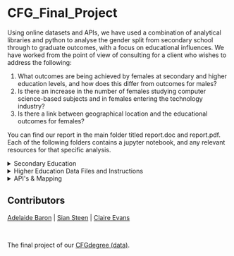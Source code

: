 # CFG_Final_Project

Using online datasets and APIs, we have used a combination of analytical libraries and python to analyse the gender split from secondary school through to graduate outcomes, with a focus on educational influences. We have worked from the point of view of consulting for a client who wishes to address the following: 
1. What outcomes are being achieved by females at secondary and higher education levels, and how does this differ from outcomes for males? 
2. Is there an increase in the number of females studying computer science-based subjects and in females entering the technology industry? 
3. Is there a link between geographical location and the educational outcomes for females? 

You can find our report in the main folder titled report.doc and report.pdf. Each of the following folders contains a jupyter notebook, and any relevant resources for that specific analysis. 

<details>
<summary>Secondary Education</summary>

_By Claire Evans_ 

KS5 national destination datasets were taken from information provided by the Department for Education on the gov.uk education pages. https://explore-education-statistics.service.gov.uk.
The notebook contains the processes used for data cleaning and manipulation.


A Brief explanation of the datasets used: 

 | HE Enrolment Jupyter Notebooks   | About |
| ----------- | ----------- |
|DESTINATIONBYGENDER.csv | Headline data exported from SQL for academic year 2019/20|
| DESTINATIONGENDER2|Headline data direct from gov.uk for academic year 2017/18 |
|GENDER.sql|SQL table used to extract DESTINATIONBYGENDER.csv|
|KS5_Leavers.ipynb|Jupyter notebook used for data manipulation|
|Ks5Leaver|National destination dataset from gov.uk, filtered to show females only and with non-essential columns removed. Shows academic years 2010/11 to 2019/20. Not used in final project.  |
|National level destinations dat-Table 1.csv| National destination dataset from gov.uk. Shows academic years 2010/11 to 2019/20. Unfiltered raw data. Not used in final project.|


</details>

<details>
<summary>Higher Education Data Files and Instructions </summary>

_By Sian Steen_
  
  The Higher Education data used in the analysis for this project is from the Higher Education Statistics Agency (HESA) website [Data and analysis | HESA](https://www.hesa.ac.uk/data-and-analysis). Data from the Students and Graduates open data sets have been used. Each notebook references the tables download for analysis.
Each notebook details the process undertaken for data cleaning and analysis.


  | HE Enrolment Jupyter Notebooks   | Data Files |
| ----------- | ----------- |
|HE student enrolments by subject of study.ipynb| HE student enrolments by HE provider 2014-5 FT.xlsx |
|HE Student Enrolment by Provider - Percentage of Female Students.ipynb|HE student enrolments by HE provider 2015-6 FT.xlsx|
|HE Student Enrolment by Provider - top and bottom 10 female students.ipynb|HE student enrolments by HE provider 2016-7 FT.xlsx|
|Total First Year Student Enrolments 2011-2021.ipynb|HE student enrolments by HE provider 2017-8 FT.xlsx|
|%change.ipynb|HE student enrolments by HE provider 2018-9 FT.xlsx|
|%change.ipynb|HE student enrolments by HE provider 2019-20 FT.xlsx|
|Initial HESA Student Data Review.ipynb | HE student enrolments by HE provider 2020-1 FT.xlsx|
| |HE student enrolments by subject of study 2019-0 PT.xlsx|
|| HE student enrolments by subject of study 2020-1 PT.xlsx
| |HE student enrolments by subject of study FT 2019-0.xlsx|
||HE student enrolments by subject of study FT 2020-1.xlsx|
||Percentage of HE student enrolments in science subjects by personal characteristics.xlsx|
||HESA Data - Personal Characteristics.xlsx|

| Graduate Outcomes   | Data Files |
| ----------- | ----------- |
| Graduate Data Cleaning.ipynb| Percentage of graduates in full-time paid employment in the UK by salary band and personal characteristics 2017-8.xlsx|
|Graduate Outcomes by Activity.ipynb | Percentage of graduates in full-time paid employment in the UK by salary band and personal characteristics 2018-9.xlsx |
| Graduate salaries.ipynb| Percentage of graduates in full-time paid employment in the UK by salary band and personal characteristics 2019-20.xlsx |
| Initial HESA Graduate Data Review.ipynb |PG Grad Outcomes 2018-9.xlsx |
| | PG Grad Outcomes 2019-0.xlsx|
| | UG FT Grad outcomes 2018-9.xlsx |
| | UG FT Grad outcomes 2019-20.xlsx |
  
</details>

<details>
<summary>API's & Mapping</summary>

_By Adelaide Baron_
  
  
  ## API Keys
For both the [UniDB](https://unidbapi.com/API) and the [Open Weather Geocoding](https://openweathermap.org/api/geocoding-api) API you will need to aquire your own keys. 
  
  In the create_password_file.py file, you will need to insert your API keys and run these first. The Jupyter Notebooks then pull the API keys from the file created. The keys are not to be uploaded to github, and must remain local, for security. 
  
  If you run out of calls during the run of the jupyter notebook, please obtain a new API key, update create_password_file.py, and re-run the sells to extract the API key and get endpoint.  
 

  ## uniDB_demographics.ipynb 
  All API work has been completed inside one notebook: uniDB_demographics.ipynb. 
  
  It is split into the following sections: 
  - API Keys 
  - Imports - of analytical libraries 
  - Degree demographic analysis - the ratio of males to females by course
  - University demographic analysis - percentage of males to females by university 
  - Geocoding - mapping results using the [OW API]((https://openweathermap.org/api/geocoding-api))
  
  Each section has functions defined at the top, and within the body. 
 
  
</details>

## Contributors
[Adelaide Baron](https://github.com/AdelaideBaron?tab=repositories) | 
[Sian Steen](https://github.com/srsteen) | 
[Claire Evans](https://github.com/Aereyelle) 

<br> 

The final project of our [CFGdegree (data)](https://codefirstgirls.com/courses/cfgdegree/). 

